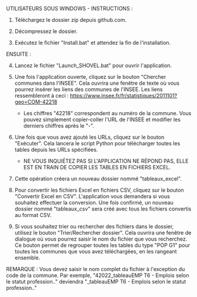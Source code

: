 UTILISATEURS SOUS WINDOWS - INSTRUCTIONS :

1. Téléchargez le dossier zip depuis github.com.
2. Décompressez le dossier.

3. Exécutez le fichier "Install.bat" et attendez la fin de l'installation.

ENSUITE :

4. Lancez le fichier "Launch_SHOVEL.bat" pour ouvrir l'application.
5. Une fois l'application ouverte, cliquez sur le bouton "Chercher communes dans l'INSEE". Cela ouvrira une fenêtre de texte où vous pourrez insérer les liens des communes de l'INSEE. Les liens ressembleront à ceci : https://www.insee.fr/fr/statistiques/2011101?geo=COM-42218
   - Les chiffres "42218" correspondent au numéro de la commune. Vous pouvez simplement copier-coller l'URL de l'INSEE et modifier les derniers chiffres après le "-".
6. Une fois que vous avez ajouté les URLs, cliquez sur le bouton "Exécuter". Cela lancera le script Python pour télécharger toutes les tables depuis les URLs spécifiées.
   - NE VOUS INQUIÉTEZ PAS SI L'APPLICATION NE RÉPOND PAS, ELLE EST EN TRAIN DE COPIER LES TABLES EN FICHIERS EXCEL.

7. Cette opération créera un nouveau dossier nommé "tableaux_excel".

8. Pour convertir les fichiers Excel en fichiers CSV, cliquez sur le bouton "Convertir Excel en CSV". L'application vous demandera si vous souhaitez effectuer la conversion. Une fois confirmé, un nouveau dossier nommé "tableaux_csv" sera créé avec tous les fichiers convertis au format CSV.

9. Si vous souhaitez trier ou rechercher des fichiers dans le dossier, utilisez le bouton "Trier/Rechercher dossier". Cela ouvrira une fenêtre de dialogue où vous pourrez saisir le nom du fichier que vous recherchez. Ce bouton permet de regrouper toutes les tables du type "POP G1" pour toutes les communes que vous avez téléchargées, en les rangeant ensemble.

REMARQUE : Vous devez saisir le nom complet du fichier à l'exception du code de la commune. Par exemple, "42022_tableauEMP T6 - Emplois selon le statut profession.." deviendra "_tableauEMP T6 - Emplois selon le statut profession.." 